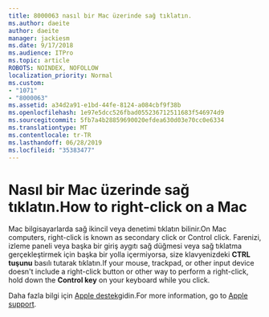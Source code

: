 ```yaml
---
title: 8000063 nasıl bir Mac üzerinde sağ tıklatın.
ms.author: daeite
author: daeite
manager: jackiesm
ms.date: 9/17/2018
ms.audience: ITPro
ms.topic: article
ROBOTS: NOINDEX, NOFOLLOW
localization_priority: Normal
ms.custom:
- "1071"
- "8000063"
ms.assetid: a34d2a91-e1bd-44fe-8124-a084cbf9f38b
ms.openlocfilehash: 1e97e5dcc526fbad055236712511683f546974d9
ms.sourcegitcommit: 5fb7a4b28859690020efdea630d03e70cc0e6334
ms.translationtype: MT
ms.contentlocale: tr-TR
ms.lasthandoff: 06/28/2019
ms.locfileid: "35383477"
---
```

# <a name="how-to-right-click-on-a-mac"></a><span data-ttu-id="dfee8-102">Nasıl bir Mac üzerinde sağ tıklatın.</span><span class="sxs-lookup"><span data-stu-id="dfee8-102">How to right-click on a Mac</span></span>

<span data-ttu-id="dfee8-103">Mac bilgisayarlarda sağ ikincil veya denetimi tıklatın bilinir.</span><span class="sxs-lookup"><span data-stu-id="dfee8-103">On Mac computers, right-click is known as secondary click or Control click.</span></span> <span data-ttu-id="dfee8-104">Farenizi, izleme paneli veya başka bir giriş aygıtı sağ düğmesi veya sağ tıklatma gerçekleştirmek için başka bir yolla içermiyorsa, size klavyenizdeki **CTRL tuşunu** basılı tutarak tıklatın.</span><span class="sxs-lookup"><span data-stu-id="dfee8-104">If your mouse, trackpad, or other input device doesn't include a right-click button or other way to perform a right-click, hold down the **Control key** on your keyboard while you click.</span></span>
  
<span data-ttu-id="dfee8-105">Daha fazla bilgi için [Apple destek](https://go.microsoft.com/fwlink/?linkid=2022220&amp;clcid=0x409)gidin.</span><span class="sxs-lookup"><span data-stu-id="dfee8-105">For more information, go to [Apple support](https://go.microsoft.com/fwlink/?linkid=2022220&amp;clcid=0x409).</span></span>
  